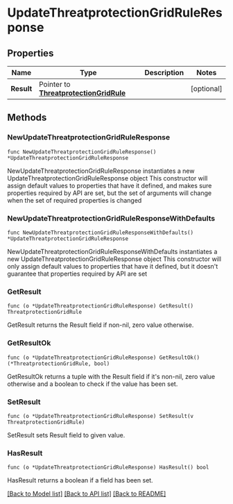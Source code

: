 # UpdateThreatprotectionGridRuleResponse

## Properties

Name | Type | Description | Notes
------------ | ------------- | ------------- | -------------
**Result** | Pointer to [**ThreatprotectionGridRule**](ThreatprotectionGridRule.md) |  | [optional] 

## Methods

### NewUpdateThreatprotectionGridRuleResponse

`func NewUpdateThreatprotectionGridRuleResponse() *UpdateThreatprotectionGridRuleResponse`

NewUpdateThreatprotectionGridRuleResponse instantiates a new UpdateThreatprotectionGridRuleResponse object
This constructor will assign default values to properties that have it defined,
and makes sure properties required by API are set, but the set of arguments
will change when the set of required properties is changed

### NewUpdateThreatprotectionGridRuleResponseWithDefaults

`func NewUpdateThreatprotectionGridRuleResponseWithDefaults() *UpdateThreatprotectionGridRuleResponse`

NewUpdateThreatprotectionGridRuleResponseWithDefaults instantiates a new UpdateThreatprotectionGridRuleResponse object
This constructor will only assign default values to properties that have it defined,
but it doesn't guarantee that properties required by API are set

### GetResult

`func (o *UpdateThreatprotectionGridRuleResponse) GetResult() ThreatprotectionGridRule`

GetResult returns the Result field if non-nil, zero value otherwise.

### GetResultOk

`func (o *UpdateThreatprotectionGridRuleResponse) GetResultOk() (*ThreatprotectionGridRule, bool)`

GetResultOk returns a tuple with the Result field if it's non-nil, zero value otherwise
and a boolean to check if the value has been set.

### SetResult

`func (o *UpdateThreatprotectionGridRuleResponse) SetResult(v ThreatprotectionGridRule)`

SetResult sets Result field to given value.

### HasResult

`func (o *UpdateThreatprotectionGridRuleResponse) HasResult() bool`

HasResult returns a boolean if a field has been set.


[[Back to Model list]](../README.md#documentation-for-models) [[Back to API list]](../README.md#documentation-for-api-endpoints) [[Back to README]](../README.md)


